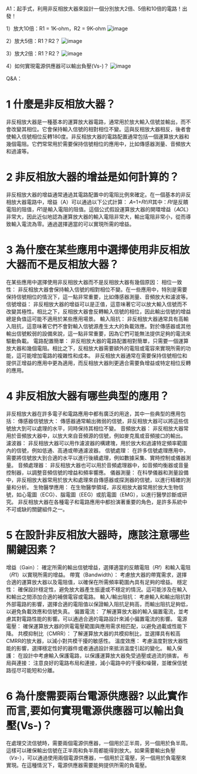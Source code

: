 A1：起手式，利用非反相放大器來設計一個分別放大2倍、5倍和10倍的電路！出發！

1）放大10倍：R1 = 1K-ohm，R2 = 9K-ohm
![image](https://github.com/Damn-666/EC2024/assets/162285202/d8a154d1-6bd4-450a-b27b-adc2a6fedb33)

2）放大5倍：R1？R2？
![image](https://github.com/Damn-666/EC2024/assets/162285202/976b27cd-7974-4373-82a1-b32c643ba1e5)



3）放大2倍：R1？R2？
![image](https://github.com/Damn-666/EC2024/assets/162285202/b4c814fd-5a7f-444c-9a67-0c0d2d3dc7bb)


4）如何實現電源供應器可以輸出負壓(Vs-)？
![image](https://github.com/Damn-666/EC2024/assets/162285202/bc77bec7-0770-4a4a-b261-bb61353ed1a8)

Q&A：

# 1 什麼是非反相放大器？
非反相放大器是一種基本的運算放大器電路，通常用於放大輸入信號並輸出，而不會改變其相位。它會保持輸入信號的相對相位不變。這與反相放大器相反，後者會使輸入信號相位反轉180度。非反相放大器的電路配置通常包括一個運算放大器和幾個電阻。它們常常用於需要保持信號相位的應用中，比如傳感器測量、音頻放大和過濾等。
# 2 非反相放大器的增益是如何計算的？
非反相放大器的增益通常通過其電路配置中的電阻比例來確定。在一個基本的非反相放大器電路中，增益（A）可以通過以下公式計算：
𝐴=1+𝑅𝑓/𝑅其中：𝑅𝑓是反饋電阻的阻值，𝑅1是輸入電阻的阻值。這個公式假設運算放大器的開環增益（𝐴𝑂𝐿）非常大，因此近似地認為運算放大器的輸入電阻非常大，輸出電阻非常小，從而導致輸入電流為零。通過選擇適當的可以實現所需的增益。
# 3 為什麼在某些應用中選擇使用非反相放大器而不是反相放大器？
在某些應用中選擇使用非反相放大器而不是反相放大器有幾個原因：
相位一致性： 非反相放大器會保持輸入信號的相對相位不變。在一些應用中，特別是需要保持信號相位的情況下，這一點非常重要，比如傳感器測量、音頻放大和濾波等。
信號增益： 非反相放大器的增益可以是正值，這意味著它可以放大輸入信號而不改變其極性。相比之下，反相放大器會反轉輸入信號的相位，因此輸出信號的增益總是負值這可能不適用於某些應用場景。
輸入阻抗： 非反相放大器通常具有高輸入阻抗，這意味著它們不會對輸入信號源產生太大的負載效應。對於傳感器或其他輸出信號較弱的設備來說，這一點非常重要，因為它們可能無法提供足夠的電流來驅動負載。
電路配置簡單： 非反相放大器的電路配置相對簡單，只需要一個運算放大器和幾個電阻。相比之下，反相放大器需要額外的電阻或電容來實現所需的功能，這可能增加電路的複雜性和成本。
非反相放大器通常在需要保持信號相位和提供正增益的應用中更為適用，而反相放大器則更適合需要負增益或特定相位反轉的應用。
# 4 非反相放大器有哪些典型的應用？
非反相放大器在許多電子和電路應用中都有廣泛的用途，其中一些典型的應用包括：
傳感器信號放大： 傳感器通常輸出微弱的信號，非反相放大器可以將這些信號放大到可以處理的水平，同時保持其相位不變。
音頻放大器： 非反相放大器常用於音頻放大器中，以放大來自音頻源的信號，例如麥克風或音頻接口的輸出。
濾波器： 非反相放大器可以用作濾波器的構建塊，用於放大和過濾特定頻率範圍內的信號，例如低通、高通或帶通濾波器。
信號處理： 在許多信號處理應用中，需要將信號放大到合適的水平以進行後續處理，例如數據采集、實時控制或儀器測量。
音頻處理器： 非反相放大器也可以用於音頻處理器中，如音頻均衡器或音量控制器，以調整音頻信號的增益和頻率響應。
儀器測量： 在科學儀器和測量設備中，非反相放大器常用於放大和處理來自傳感器或探測器的信號，以進行精確的測量和分析。
生物醫學應用： 在生物醫學領域，非反相放大器常用於放大生物信號，如心電圖（ECG）、腦電圖（EEG）或肌電圖（EMG），以進行醫學診斷或研究。
非反相放大器在各種電子和電路應用中都扮演著重要的角色，是許多系統中不可或缺的關鍵組件之一。
# 5 在設計非反相放大器時，應該注意哪些關鍵因素？
增益（Gain）： 確定所需的輸出信號增益，選擇適當的反饋電阻（𝑅𝑓）和輸入電阻（𝑅1）以實現所需的增益。
帶寬（Bandwidth）： 考慮放大器的帶寬需求，選擇合適的運算放大器以及電阻值，以確保在所需頻率範圍內具有足夠的增益。
穩定性： 確保設計穩定性，避免放大器產生振盪或不穩定的情況。這可能涉及在輸入和輸出之間添加合適的補償電容或電路。
輸入/輸出阻抗： 考慮輸入和輸出阻抗對外部電路的影響，選擇合適的電阻值以保證輸入阻抗足夠高，而輸出阻抗足夠低，以避免負載效應和信號失真。
偏置電流： 了解運算放大器的輸入偏置電流，並考慮其對電路性能的影響。可以通過合適的電路設計來減小偏置電流的影響。
電源電壓： 確保運算放大器的供電電壓範圍與應用需求相匹配，以避免過載或性能下降。
共模抑制比（CMRR）： 了解運算放大器的共模抑制比，並選擇具有較高CMRR的放大器，以減小對共模干擾的敏感性。
溫度效應： 考慮溫度對放大器性能的影響，選擇穩定性好的器件或者通過設計來抵消溫度引起的變化。
輸入保護： 在設計中考慮輸入保護電路，以保護運算放大器免受過壓或過流的損害。
布局與連接： 注意良好的電路布局和連接，減小電路中的干擾和噪聲，並確保信號路徑尽可能短和分離。
# 6 為什麼需要兩台電源供應器? 以此實作而言,要如何實現電源供應器可以輸出負壓(Vs-)？
在處理交流信號時，需要兩個電源供應器，一個用於正半周，另一個用於負半周。這樣可以確保輸出信號在正半周和負半周都能得到放大。如果需要輸出負壓（𝑉𝑠-），可以通過使用兩個電源供應器，一個用於正電壓，另一個用於負電壓來實現。在這種情況下，電源供應器需要能夠提供所需的負電壓。
